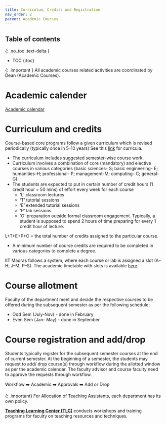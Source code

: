 ```yaml
---
title: Curriculum, Credits and Registration
nav_order: 2
parent: Academic Courses
---
```

## Table of contents
{: .no_toc .text-delta } 
* TOC
{:toc}

{: .important }
All academic courses related activities are coordinated by Dean (Academic Courses).

# Academic calender
[Academic calendar](https://www.iitm.ac.in/academics/academic-calendar)

# Curriculum and credits

Course-based core programs follow a given curriculum which is revised periodically (typically once in 5-10 years) 
See this [link](https://www.iitm.ac.in/academics/academic-curricula) for curricula.

* The curriculum includes suggested semester-wise course work.   
* Curriculum involves a combination of core (mandatory) and elective courses in various categories (basic sciences- S; basic engineering- E; humanities-H; professional- P; management-M; computing- C; general- G).   
* The students are expected to put in certain number of credit hours (1 credit hour \= 50 mins) of effort every week for each course  
  * ‘L’ classroom lectures   
  * ‘T’ tutorial sessions  
  * ‘E’ extended tutorial sessions  
  * ‘P’ lab sessions  
  * ‘O’ preparation outside formal classroom engagement. Typically, a student is supposed to spend 2 hours of time preparing for every 1 credit hour of lecture. 

L+T+E+P+O \= the total number of credits assigned to the particular course. 

* A minimum number of course credits are required to be completed in various categories to complete a degree. 

IIT Madras follows a system, where each course or lab is assigned a slot (A–H, J–M, P–S). 
The academic timetable with slots is available [here](https://www.iitm.ac.in/academics/academic-services/timetable).

# Course allotment
Faculty of the department meet and decide the respective courses to be offered during the subsequent semester as per the following schedule:
* Odd Sem (July-Nov) - done in February  
* Even Sem (Jan- May) - done in September


# Course registration and add/drop

Students typically register for the subsequent semester courses at the end of current semester. 
At the beginning of a semester, the students may request to add/ drop course(s) 
through workflow during the allotted window as per the academic calendar. The faculty advisor and 
course faculty need to approve the requests through workflow.

Workflow :arrow_right: Academic  :arrow_right:  Approvals  :arrow_right:  Add or Drop

{: .important}
For Allocation of Teaching Assistants, each department has its own policy. 

 [**Teaching Learning Center (TLC)**](https://tlc.iitm.ac.in/index.html) conducts workshops and training programs for faculty on teaching resources and techniques.
